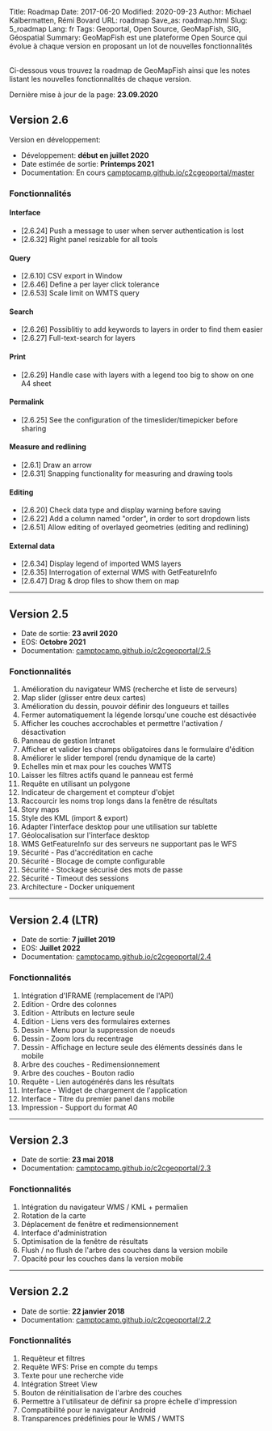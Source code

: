Title: Roadmap
Date: 2017-06-20
Modified: 2020-09-23
Author: Michael Kalbermatten, Rémi Bovard
URL: roadmap
Save_as: roadmap.html
Slug: 5_roadmap
Lang: fr
Tags: Geoportal, Open Source, GeoMapFish, SIG, Géospatial
Summary: GeoMapFish est une plateforme Open Source qui évolue à chaque version en proposant un lot de nouvelles fonctionnalités 

<br />
Ci-dessous vous trouvez la roadmap de GeoMapFish ainsi que les notes listant les nouvelles fonctionnalités de chaque version.

Dernière mise à jour de la page: **23.09.2020**

## Version 2.6

Version en développement:

* Développement: **début en juillet 2020**
* Date estimée de sortie: **Printemps 2021**
* Documentation: En cours [camptocamp.github.io/c2cgeoportal/master](https://camptocamp.github.io/c2cgeoportal/master/)

### Fonctionnalités

#### Interface

* [2.6.24] Push a message to user when server authentication is lost
* [2.6.32] Right panel resizable for all tools

#### Query

* [2.6.10] CSV export in Window
* [2.6.46] Define a per layer click tolerance
* [2.6.53] Scale limit on WMTS query

#### Search

* [2.6.26] Possiblitiy to add keywords to layers in order to find them easier
* [2.6.27] Full-text-search for layers

#### Print

* [2.6.29] Handle case with layers with a legend too big to show on one A4 sheet

#### Permalink

* [2.6.25] See the configuration of the timeslider/timepicker before sharing

#### Measure and redlining

* [2.6.1] Draw an arrow
* [2.6.31] Snapping functionality for measuring and drawing tools

#### Editing

* [2.6.20] Check data type and display warning before saving
* [2.6.22] Add a column named "order", in order to sort dropdown lists
* [2.6.51] Allow editing of overlayed geometries (editing and redlining)

#### External data

* [2.6.34] Display legend of imported WMS layers
* [2.6.35] Interrogation of external WMS with GetFeatureInfo
* [2.6.47] Drag & drop files to show them on map

<hr />

## Version 2.5

* Date de sortie: **23 avril 2020**
* EOS: **Octobre 2021**
* Documentation: [camptocamp.github.io/c2cgeoportal/2.5](https://camptocamp.github.io/c2cgeoportal/2.5/)

### Fonctionnalités

1. Amélioration du navigateur WMS (recherche et liste de serveurs)
2. Map slider (glisser entre deux cartes)
3. Amélioration du dessin, pouvoir définir des longueurs et tailles
4. Fermer automatiquement la légende lorsqu'une couche est désactivée
5. Afficher les couches accrochables et permettre l'activation / désactivation
6. Panneau de gestion Intranet
7. Afficher et valider les champs obligatoires dans le formulaire d'édition
8. Améliorer le slider temporel (rendu dynamique de la carte)
9. Echelles min et max pour les couches WMTS
10. Laisser les filtres actifs quand le panneau est fermé
11. Requête en utilisant un polygone
12. Indicateur de chargement et compteur d'objet
13. Raccourcir les noms trop longs dans la fenêtre de résultats
14. Story maps
15. Style des KML (import & export)
16. Adapter l'interface desktop pour une utilisation sur tablette
17. Géolocalisation sur l'interface desktop
18. WMS GetFeatureInfo sur des serveurs ne supportant pas le WFS
19. Sécurité - Pas d'accréditation en cache
20. Sécurité - Blocage de compte configurable
21. Sécurité - Stockage sécurisé des mots de passe
22. Sécurité - Timeout des sessions
23. Architecture - Docker uniquement

<hr />

## Version 2.4 (LTR)

* Date de sortie: **7 juillet 2019**
* EOS: **Juillet 2022**
* Documentation: [camptocamp.github.io/c2cgeoportal/2.4](https://camptocamp.github.io/c2cgeoportal/2.4/)

### Fonctionnalités

1. Intégration d'IFRAME (remplacement de l'API)
2. Edition - Ordre des colonnes
3. Edition - Attributs en lecture seule
4. Edition - Liens vers des formulaires externes
5. Dessin - Menu pour la suppression de noeuds
6. Dessin - Zoom lors du recentrage
7. Dessin - Affichage en lecture seule des éléments dessinés dans le mobile
8. Arbre des couches - Redimensionnement
9. Arbre des couches - Bouton radio
10. Requête - Lien autogénérés dans les résultats
11. Interface - Widget de chargement de l'application
12. Interface - Titre du premier panel dans mobile
13. Impression - Support du format A0

<hr />

## Version 2.3

* Date de sortie: **23 mai 2018**
* Documentation: [camptocamp.github.io/c2cgeoportal/2.3](https://camptocamp.github.io/c2cgeoportal/2.3/)

### Fonctionnalités

1. Intégration du navigateur WMS / KML + permalien
2. Rotation de la carte
3. Déplacement de fenêtre et redimensionnement
4. Interface d'administration
5. Optimisation de la fenêtre de résultats
6. Flush / no flush de l'arbre des couches dans la version mobile
7. Opacité pour les couches dans la version mobile

<hr />

## Version 2.2

* Date de sortie: **22 janvier 2018**
* Documentation: [camptocamp.github.io/c2cgeoportal/2.2](https://camptocamp.github.io/c2cgeoportal/2.2/)

### Fonctionnalités

1. Requêteur et filtres
2. Requête WFS: Prise en compte du temps
3. Texte pour une recherche vide
4. Intégration Street View
5. Bouton de réinitialisation de l'arbre des couches
6. Permettre à l'utilisateur de définir sa propre échelle d'impression
7. Compatibilité pour le navigateur Android
8. Transparences prédéfinies pour le WMS / WMTS
